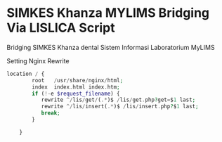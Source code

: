 # SIMKES Khanza MYLIMS Bridging Via LISLICA Script
Bridging SIMKES Khanza dental Sistem Informasi Laboratorium MyLIMS

Setting Nginx Rewrite
```php
location / {
        root   /usr/share/nginx/html;
        index  index.html index.htm;
        if (!-e $request_filename) {
           rewrite ^/lis/get/(.*)$ /lis/get.php?get=$1 last;
           rewrite ^/lis/insert(.*)$ /lis/insert.php?$1 last;
           break;
        }

    }
```
